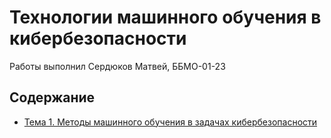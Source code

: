 # Технологии машинного обучения в кибербезопасности

Работы выполнил Сердюков Матвей, ББМО-01-23

## Содержание

- [Тема 1. Методы машинного обучения в задачах кибербезопасности](./prz-1/)